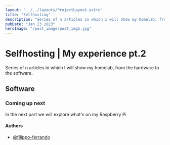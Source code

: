```yaml
---
layout: "../../layouts/ProjectLayout.astro"
title: "Selfhosting"
description: "Series of n articles in which I will show my homelab, from the hardware to the software."
pubDate: "Jan 23 2023"
heroImage: "/post_image/post_img5.jpg"
---
```

# Selfhosting | My experience pt.2

Series of n articles in which I will show my homelab, from the hardware to the software.

## Software


### Coming up next

In the next part we will explore what's on my Raspberry Pi

#### Authors

- [@filippo-ferrando](https://www.github.com/filippo-ferrando)
